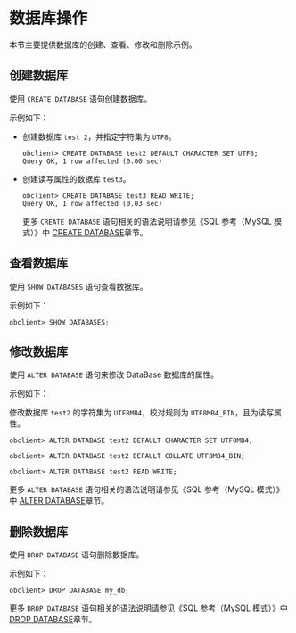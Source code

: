 数据库操作 
==========================

本节主要提供数据库的创建、查看、修改和删除示例。

创建数据库 
--------------------------

使用 `CREATE DATABASE` 语句创建数据库。

示例如下：

* 创建数据库 `test 2`，并指定字符集为 `UTF8`。

      obclient> CREATE DATABASE test2 DEFAULT CHARACTER SET UTF8;
      Query OK, 1 row affected (0.00 sec)

  

* 创建读写属性的数据库 `test3`。

      obclient> CREATE DATABASE test3 READ WRITE;
      Query OK, 1 row affected (0.03 sec)

  

  更多 `CREATE DATABASE` 语句相关的语法说明请参见《SQL 参考（MySQL 模式）》中 [CREATE DATABASE](t1944403.html#topic-2616627)章节。
  




查看数据库 
--------------------------

使用 `SHOW DATABASES` 语句查看数据库。

示例如下：

    obclient> SHOW DATABASES;



修改数据库 
--------------------------

使用 `ALTER DATABASE` 语句来修改 DataBase 数据库的属性。

示例如下：

修改数据库 `test2` 的字符集为 `UTF8MB4`，校对规则为 `UTF8MB4_BIN`，且为读写属性。

    obclient> ALTER DATABASE test2 DEFAULT CHARACTER SET UTF8MB4;
    
    obclient> ALTER DATABASE test2 DEFAULT COLLATE UTF8MB4_BIN;
    
    obclient> ALTER DATABASE test2 READ WRITE;



更多 `ALTER DATABASE` 语句相关的语法说明请参见《SQL 参考（MySQL 模式）》中 [ALTER DATABASE](t1944394.html#topic-2616617)章节。

删除数据库 
--------------------------

使用 `DROP DATABASE` 语句删除数据库。

示例如下：

    obclient> DROP DATABASE my_db;    



更多 `DROP DATABASE` 语句相关的语法说明请参见《SQL 参考（MySQL 模式）》中 [DROP DATABASE](t1944415.html#topic-2616639)章节。
